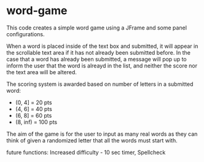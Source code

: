 # word-game

This code creates a simple word game using a JFrame and some panel configurations.

When a word is placed inside of the text box and submitted, it will appear in the scrollable text area if it has not already been submitted before. In the case that a word has already been submitted, a message will pop up to inform the user that the word is alreayd in the list, and neither the score nor the text area will be altered.

The scoring system is awarded based on number of letters in a submitted word: 
- (0, 4] = 20 pts
- (4, 6] = 40 pts
- (6, 8] = 60 pts
- (8, inf) = 100 pts

The aim of the game is for the user to input as many real words as they can think of given a randomized letter that all the words must start with.



future functions:
Increased difficulty - 10 sec timer, Spellcheck
